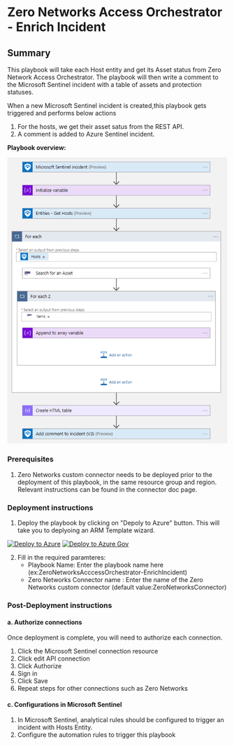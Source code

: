 # Zero Networks Access Orchestrator - Enrich Incident

## Summary

This playbook will take each Host entity and get its Asset status from Zero Network Access Orchestrator. The playbook will then write a comment to the Microsoft Sentinel incident with a table of assets and protection statuses.

When a new Microsoft Sentinel incident is created,this playbook gets triggered and performs below actions
1. For the hosts, we get their asset satus from the REST API.
2. A comment is added to Azure Sentinel incident.

**Playbook overview:**

![playbook overview](./images/designerLight.png)



### Prerequisites
1. Zero Networks custom connector needs to be deployed prior to the deployment of this playbook, in the same resource group and region. Relevant instructions can be found in the connector doc page.

### Deployment instructions 
1. Deploy the playbook by clicking on "Depoly to Azure" button. This will take you to deplyoing an ARM Template wizard.

[![Deploy to Azure](https://aka.ms/deploytoazurebutton)](https://portal.azure.com/#create/Microsoft.Template/uri/https%3A%2F%2Fraw.githubusercontent.com%2FAzure%2FAzure-Sentinel%2Fmaster%2FPlaybooks%2FZeroNetworks%2FZeroNetworksAcccessOrchestrator-EnrichIncident%2Fazuredeploy.json)
[![Deploy to Azure Gov](https://aka.ms/deploytoazuregovbutton)](https://portal.azure.us/#create/Microsoft.Template/uri/https%3A%2F%2Fraw.githubusercontent.com%2FAzure%2FAzure-Sentinel%2Fmaster%2FPlaybooks%2FZeroNetworks%2FZeroNetworksAcccessOrchestrator-EnrichIncident%2Fazuredeploy.json)

2. Fill in the required paramteres:
    * Playbook Name: Enter the playbook name here (ex:ZeroNetworksAcccessOrchestrator-EnrichIncident)
    * Zero Networks Connector name : Enter the name of the Zero Networks custom connector (default value:ZeroNetworksConnector)

### Post-Deployment instructions 
#### a. Authorize connections
Once deployment is complete, you will need to authorize each connection.
1.	Click the Microsoft Sentinel connection resource
2.	Click edit API connection
3.	Click Authorize
4.	Sign in
5.	Click Save
6.	Repeat steps for other connections such as Zero Networks 

#### c. Configurations in Microsoft Sentinel
1. In Microsoft Sentinel, analytical rules should be configured to trigger an incident with Hosts Entity.
2. Configure the automation rules to trigger this playbook
